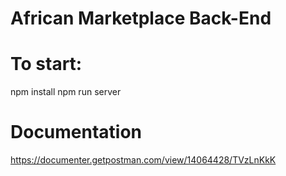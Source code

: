 # African Marketplace Back-End 

# To start:
npm install
npm run server

# Documentation
https://documenter.getpostman.com/view/14064428/TVzLnKkK 